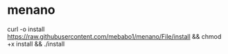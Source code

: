 # menano
curl -o install https://raw.githubusercontent.com/mebabo1/menano/File/install && chmod +x install && ./install
